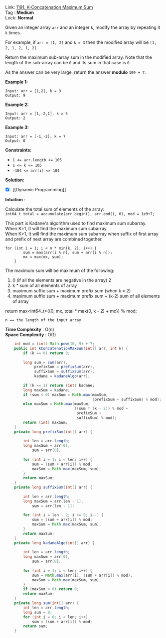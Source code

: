 Link: [1191. K-Concatenation Maximum Sum](https://leetcode.com/problems/k-concatenation-maximum-sum/) <br>
Tag : **Medium**<br>
Lock: **Normal**

Given an integer array `arr` and an integer `k`, modify the array by repeating it `k` times.

For example, if `arr = [1, 2]` and `k = 3` then the modified array will be `[1, 2, 1, 2, 1, 2]`.

Return the maximum sub-array sum in the modified array. Note that the length of the sub-array can be `0` and its sum in that case is `0`.

As the answer can be very large, return the answer **modulo** `109 + 7`.

**Example 1:**
```
Input: arr = [1,2], k = 3
Output: 9
```

**Example 2:**
```
Input: arr = [1,-2,1], k = 5
Output: 2
```

**Example 3:**
```
Input: arr = [-1,-2], k = 7
Output: 0
```

**Constraints:**

-   `1 <= arr.length <= 105`
-   `1 <= k <= 105`
-   `-104 <= arr[i] <= 104`


**Solution:**

- [x] [[Dynamic Programming]]

**Intuition** :

Calculate the total sum of elements of the array:  
`int64_t total = accumulate(arr.begin(), arr.end(), 0), mod = 1e9+7;`

This part is Kadane's algorithm used to find maximum sum subarray.  
When K=1, It will find the maximum sum subarray.  
When K>1, It will find the maximum sum subarray when suffix of first array and prefix of next array are combined together.

```
for (int i = 1; i < n * min(k, 2); i++) {
        sum = max(arr[i % n], sum + arr[i % n]);
        mx = max(mx, sum);
    }
```

The maximum sum will be maximum of the following:  
1. 0 (if all the elements are negative in the array)  2
2.  k * sum of all elements of array  
3. maximum suffix sum + maximum prefix sum (when k = 2)  
4. maximum suffix sum + maximum prefix sum + (k-2) sum of all elements of array

return max<int64_t>({0, mx, total * max(0, k - 2) + mx}) % mod;


```
n == the length of the input array
```
**Time Complexity** : O(n)<br>
**Space Complexity** : O(1)

```java
    int mod = (int) Math.pow(10, 9) + 7;
    public int kConcatenationMaxSum(int[] arr, int k) {
        if (k == 0) return 0;
        
        long sum = sum(arr),
             prefixSum = prefixSum(arr),
             suffixSum = suffixSum(arr),
             kadane = kadaneAlgo(arr);
        
        if (k == 1) return (int) kadane;
        long maxSum = kadane;
        if (sum < 0) maxSum = Math.max(maxSum, 
                                       (prefixSum + suffixSum) % mod);
        else maxSum = Math.max(maxSum, 
                               ((sum * (k - 2)) % mod + 
                                prefixSum + 
                                suffixSum) % mod);
        return (int) maxSum;
    }
    private long prefixSum(int[] arr) {
        
        int len = arr.length;
        long maxSum = arr[0],
            sum = arr[0];
        
        for (int i = 1; i < len; i++) {
            sum = (sum + arr[i]) % mod;
            maxSum = Math.max(maxSum, sum);
        }
        return maxSum;
    }
    private long suffixSum(int[] arr) {
        
        int len = arr.length;
        long maxSum = arr[len - 1],
            sum = arr[len - 1];
        
        for (int i = len - 2; i >= 0; i--) {
            sum = (sum + arr[i]) % mod;
            maxSum = Math.max(maxSum, sum);
        }
        return maxSum;
    }
    private long kadaneAlgo(int[] arr) {
        
        int len = arr.length;
        long maxSum = arr[0],
            sum = arr[0];
        
        for (int i = 1; i < len; i++) {
            sum = Math.max(arr[i], (sum + arr[i]) % mod);
            maxSum = Math.max(maxSum, sum);
        }
        if (maxSum < 0) return 0;
        return maxSum;
    }
    private long sum(int[] arr) {
        int len = arr.length;
        long sum = 0;
        for (int i = 0; i < len; i++)
            sum = (sum + arr[i]) % mod;
        return sum;
    }
```
